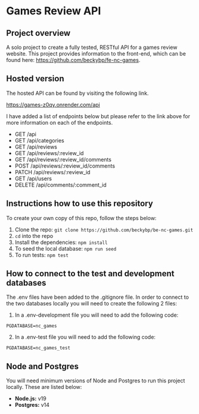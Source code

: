 # Games Review API

## Project overview

A solo project to create a fully tested, RESTful API for a games review website. This project provides information to the front-end, which can be found here: https://github.com/beckybp/fe-nc-games.

## Hosted version

The hosted API can be found by visiting the following link.

https://games-z0qy.onrender.com/api

I have added a list of endpoints below but please refer to the link above for more information on each of the endpoints.

- GET /api
- GET /api/categories
- GET /api/reviews
- GET /api/reviews/:review_id
- GET /api/reviews/:review_id/comments
- POST /api/reviews/:review_id/comments
- PATCH /api/reviews/:review_id
- GET /api/users
- DELETE /api/comments/:comment_id

## Instructions how to use this repository

To create your own copy of this repo, follow the steps below:

1. Clone the repo: `git clone https://github.com/beckybp/be-nc-games.git`
2. `cd` into the repo
3. Install the dependencies: `npm install`
4. To seed the local database: `npm run seed`
5. To run tests: `npm test`

## How to connect to the test and development databases

The .env files have been added to the .gitignore file. In order to connect to the two databases locally you will need to create the following 2 files:

1. In a .env-development file you will need to add the following code:

```
PGDATABASE=nc_games
```

2. In a .env-test file you will need to add the following code:

```
PGDATABASE=nc_games_test
```

## Node and Postgres

You will need minimum versions of Node and Postgres to run this project locally. These are listed below:

- **Node.js:** v19
- **Postgres:** v14
